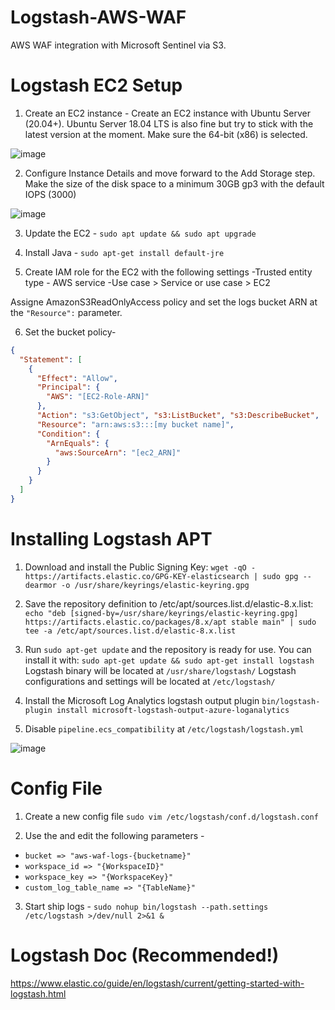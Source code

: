# Logstash-AWS-WAF
AWS WAF integration with Microsoft Sentinel via S3.

# Logstash EC2 Setup

1. Create an EC2 instance -
Create an EC2 instance with Ubuntu Server (20.04+). Ubuntu Server 18.04 LTS is also fine but try to stick with the latest version at the moment. Make sure the 64-bit (x86) is selected.

![image](https://github.com/TheNadav/Logstash-AWS-WAF/assets/105583152/d8d641cf-16b3-4abd-942e-73661e2b37e9)

2. Configure Instance Details and move forward to the Add Storage step. Make the size of the disk space to a minimum 30GB gp3 with the default IOPS (3000)

![image](https://github.com/TheNadav/Logstash-AWS-WAF/assets/105583152/cc117970-dd55-46de-b1a3-b5285c2fdb9f)

3. Update the EC2 - `sudo apt update && sudo apt upgrade`

4. Install Java - `sudo apt-get install default-jre`

5. Create IAM role for the EC2 with the following settings 
-Trusted entity type - AWS service
-Use case > Service or use case > EC2

Assigne AmazonS3ReadOnlyAccess policy and set the logs bucket ARN at the `"Resource":` parameter.

6. Set the bucket policy-
```json
{
  "Statement": [
    {
      "Effect": "Allow",
      "Principal": {
        "AWS": "[EC2-Role-ARN]"
      },
      "Action": "s3:GetObject", "s3:ListBucket", "s3:DescribeBucket",
      "Resource": "arn:aws:s3:::[my bucket name]",
      "Condition": {
        "ArnEquals": {
          "aws:SourceArn": "[ec2_ARN]"
        }
      }
    }
  ]
}
```


# Installing Logstash APT

1. Download and install the Public Signing Key:
`wget -qO - https://artifacts.elastic.co/GPG-KEY-elasticsearch | sudo gpg --dearmor -o /usr/share/keyrings/elastic-keyring.gpg`

2. Save the repository definition to /etc/apt/sources.list.d/elastic-8.x.list:
`echo "deb [signed-by=/usr/share/keyrings/elastic-keyring.gpg] https://artifacts.elastic.co/packages/8.x/apt stable main" | sudo tee -a /etc/apt/sources.list.d/elastic-8.x.list`

3. Run `sudo apt-get update` and the repository is ready for use. You can install it with:
`sudo apt-get update && sudo apt-get install logstash`
Logstash binary will be located at `/usr/share/logstash/`
Logstash configurations and settings will be located at `/etc/logstash/`

4. Install the Microsoft Log Analytics logstash output plugin
`bin/logstash-plugin install microsoft-logstash-output-azure-loganalytics`

5. Disable `pipeline.ecs_compatibility` at `/etc/logstash/logstash.yml`

![image](https://github.com/TheNadav/Logstash-AWS-WAF/assets/105583152/b4cbdcee-7419-4de9-9114-791c88cae236)


# Config File 

1. Create a new config file `sudo vim /etc/logstash/conf.d/logstash.conf` 

2. Use the <file> and edit the following parameters -
* `bucket => "aws-waf-logs-{bucketname}"`
* `workspace_id => "{WorkspaceID}"`
* `workspace_key => "{WorkspaceKey}"`
* `custom_log_table_name => "{TableName}"`

3. Start ship logs -
`sudo nohup bin/logstash --path.settings /etc/logstash >/dev/null 2>&1 &`

# Logstash Doc (Recommended!)

https://www.elastic.co/guide/en/logstash/current/getting-started-with-logstash.html

